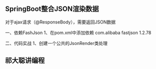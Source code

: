 
## SpringBoot整合JSON渲染数据
对于ajax请求（@ResponseBody），需要返回JSON数据

一、依赖FashJson
	1、在pom.xml中添加依赖
        <dependency>
            <groupId>com.alibaba</groupId>
            <artifactId>fastjson</artifactId>
            <version>1.2.78</version>
        </dependency>
        
二、代码实战
	1、创建一个公共的JsonRender类处理
	
## 祁大聪讲编程

		